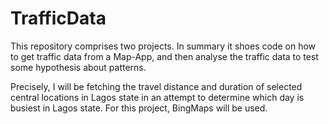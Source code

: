# TrafficData
This repository comprises two projects. In summary it shoes code on how to get traffic data from a Map-App, and then analyse the traffic data to test some hypothesis about patterns.

Precisely, I will be fetching the travel distance and duration of selected central locations in Lagos state in an attempt to determine which day is busiest in Lagos state. For this project, BingMaps will be used.

